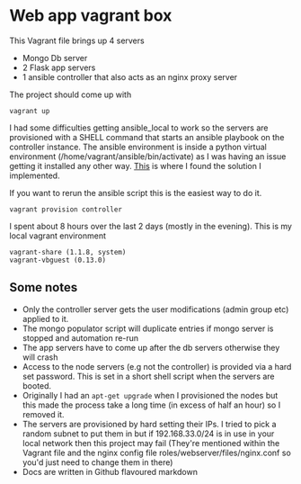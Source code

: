 # Web app vagrant box

This Vagrant file brings up 4 servers

 * Mongo Db server
 * 2 Flask app servers
 * 1 ansible controller that also acts as an nginx proxy server

The project should come up with 

```
vagrant up

```

I had some difficulties getting ansible_local to work so the servers are provisioned with a SHELL command that starts an
ansible playbook on the controller instance.
The ansible environment is inside a python virtual environment (/home/vagrant/ansible/bin/activate) as I was having an issue getting it installed any other way. [This](https://github.com/ansible/ansible/issues/31741) is where I found the solution I implemented.

If you want to rerun the ansible script this is the easiest way to do it.

```
vagrant provision controller

```

I spent about 8 hours over the last 2 days (mostly in the evening).
This is my local vagrant environment
```
vagrant-share (1.1.8, system)
vagrant-vbguest (0.13.0)
```

## Some notes
* Only the controller server gets the user modifications (admin group etc) applied to it.
* The mongo populator script will duplicate entries if mongo server is stopped and automation re-run
* The app servers have to come up after the db servers otherwise they will crash
* Access to the node servers (e.g not the controller) is provided via a hard set password. This is set in a short shell script when the servers are booted.
* Originally I had an ``` apt-get upgrade ``` when I provisioned the nodes but this made the process take a long time (in excess of half an hour) so I removed it.
* The servers are provisioned by hard setting their IPs. I tried to pick a random subnet to put them in but if 192.168.33.0/24 is in use in your local network then this project may fail (They're mentioned within the Vagrant file and the nginx config file roles/webserver/files/nginx.conf so you'd just need to change them in there)
* Docs are written in Github flavoured markdown
